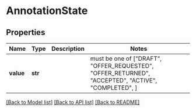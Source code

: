 # AnnotationState


## Properties
Name | Type | Description | Notes
------------ | ------------- | ------------- | -------------
**value** | **str** |  |  must be one of ["DRAFT", "OFFER_REQUESTED", "OFFER_RETURNED", "ACCEPTED", "ACTIVE", "COMPLETED", ]

[[Back to Model list]](../README.md#documentation-for-models) [[Back to API list]](../README.md#documentation-for-api-endpoints) [[Back to README]](../README.md)


